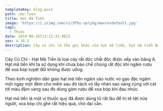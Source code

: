 ```yaml
---
templateKey: blog-post
path: /ma-tien
title: Hạt Mã Tiền
image: 'https://i.ytimg.com/vi/SP9z-uptyGg/maxresdefault.jpg' 
tags:
  - Thuoc
date: 2019-06-26T13:12:33.962Z
uev: 4.18.3
description: Cây củ chi là tên gọi khác của hạt mã tiền, hạt mã tiền được sử dụng rộng rãi tại các nhà thuốc chủ yếu dùng dưới dạng rượu xoa bóp.
---
```


Cây Củ Chi - Hạt Mã Tiền  là loại cây rất độc chất độc được xếp vào bảng A. Hạt mã tiền khi ta  sử dụng khi chưa bào chế chúng rất độc khi ngâm rượu để xoa bóp tuyệt đối không được uống.

Theo kinh nghiệm dân gian hạt mã tiền ngâm vào nước vo gạo đặc ngâm một ngày một đêm cho mềm sau đó tách vỏ lấy nhân sao vàng cùng với cát tới màu đậm vàng sau đo dùng gâm rượu để xoa bóp khi đau nhức.

Hạt mã tiền là một vị thuốc quý đã được dùng từ rất lâu để trị tê liệt nửa người, xoa bóp chị ghẻ rất hiệu quả, chó dại cắn.
